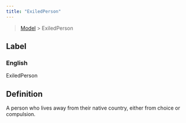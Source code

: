 ```yaml
---
title: "ExiledPerson"
---
```


> [Model](../../) > ExiledPerson

## Label

### English
ExiledPerson


## Definition
A person who lives away from their native country, either from choice or compulsion. 


    
